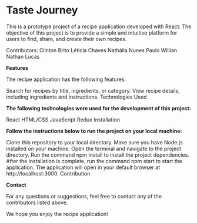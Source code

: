 # Taste Journey
This is a prototype project of a recipe application developed with React. The objective of this project is to provide a simple and intuitive platform for users to find, share, and create their own recipes.

Contributors:
Clinton Brito
Léticia Chaves
Nathália Nunes
Paulo Willian
Nathan Lucas

**Features**

The recipe application has the following features:

Search for recipes by title, ingredients, or category.
View recipe details, including ingredients and instructions.
Technologies Used

**The following technologies were used for the development of this project:**

React
HTML/CSS
JavaScript
Redux
Installation

**Follow the instructions below to run the project on your local machine:**

Clone this repository to your local directory.
Make sure you have Node.js installed on your machine.
Open the terminal and navigate to the project directory.
Run the command npm install to install the project dependencies.
After the installation is complete, run the command npm start to start the application.
The application will open in your default browser at http://localhost:3000.
Contribution



**Contact**

For any questions or suggestions, feel free to contact any of the contributors listed above.

We hope you enjoy the recipe application!
